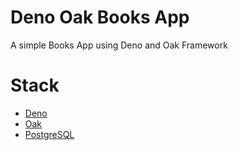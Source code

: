 # Deno Oak Books App

A simple Books App using Deno and Oak Framework

# Stack
- [Deno](https://deno.land/)
- [Oak](htts://github.com/oakserver/oak)
- [PostgreSQL](https://www.postgresql.org/)